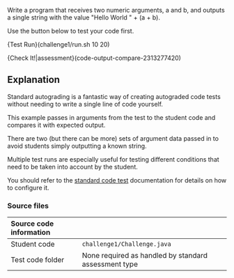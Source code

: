 Write a program that receives two numeric arguments, a and b, and outputs a single string with the value "Hello World " + (a + b).

Use the button below to test your code first.

{Test Run}(challenge1/run.sh 10 20)

{Check It!|assessment}(code-output-compare-2313277420)

## Explanation
Standard autograding is a fantastic way of creating autograded code tests without needing to write a single line of code yourself. 

This example passes in arguments from the test to the student code and compares it with expected output. 

There are two (but there can be more) sets of argument data passed in to avoid students simply outputting a known string.

Multiple test runs are especially useful for testing different conditions that need to be taken into account by the student.

You should refer to the [standard code test](https://codio.com/docs/content/authoring/assessments/assessments-standard-code-tests/) documentation for details on how to configure it.

### Source files

| Source code information|  |
| :------ | :----------- |
| Student code  | `challenge1/Challenge.java` |
| Test code folder  | None required as handled by standard assessment type |

